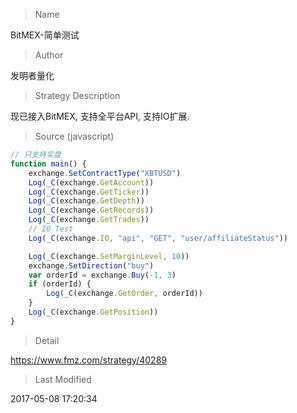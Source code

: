 
> Name

BitMEX-简单测试

> Author

发明者量化

> Strategy Description

现已接入BitMEX, 支持全平台API, 支持IO扩展.



> Source (javascript)

``` javascript
// 只支持实盘
function main() {
    exchange.SetContractType("XBTUSD")
    Log(_C(exchange.GetAccount))
    Log(_C(exchange.GetTicker))
    Log(_C(exchange.GetDepth))
    Log(_C(exchange.GetRecords))
    Log(_C(exchange.GetTrades))
    // IO Test
    Log(_C(exchange.IO, "api", "GET", "user/affiliateStatus"))

    Log(_C(exchange.SetMarginLevel, 10))
    exchange.SetDirection("buy")
    var orderId = exchange.Buy(-1, 3)
    if (orderId) {
        Log(_C(exchange.GetOrder, orderId))
    }
    Log(_C(exchange.GetPosition))
}
```

> Detail

https://www.fmz.com/strategy/40289

> Last Modified

2017-05-08 17:20:34
